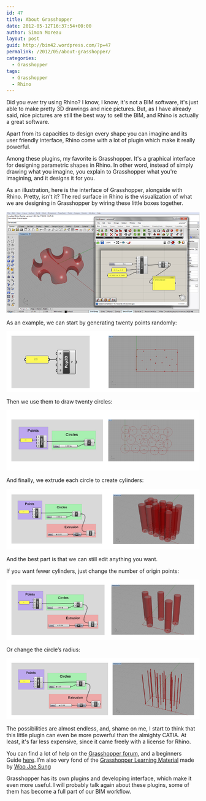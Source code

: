```yaml
---
id: 47
title: About Grasshopper
date: 2012-05-12T16:37:54+00:00
author: Simon Moreau
layout: post
guid: http://bim42.wordpress.com/?p=47
permalink: /2012/05/about-grasshopper/
categories:
  - Grasshopper
tags:
  - Grasshopper
  - Rhino
---
```

Did you ever try using Rhino? I know, I know, it's not a BIM software, it's just able to make pretty 3D drawings and nice pictures. But, as I have already said, nice pictures are still the best way to sell the BIM, and Rhino is actually a great software.

Apart from its capacities to design every shape you can imagine and its user friendly interface, Rhino come with a lot of plugin which make it really powerful.

Among these plugins, my favorite is Grasshopper. It's a graphical interface for designing parametric shapes in Rhino. In other word, instead of simply drawing what you imagine, you explain to Grasshopper what you're imagining, and it designs it for you.

As an illustration, here is the interface of Grasshopper, alongside with Rhino. Pretty, isn't it? The red surface in Rhino is the visualization of what we are designing in Grasshopper by wiring these little boxes together.

![intrograsshopper13](/assets/2012/05/intrograsshopper13.jpg)

As an example, we can start by generating twenty points randomly:

![intrograsshopper2_c](/assets/2012/05/intrograsshopper2_c.jpg)

Then we use them to draw twenty circles:

![intrograsshopper3_c](/assets/2012/05/intrograsshopper3_c.jpg)

And finally, we extrude each circle to create cylinders:

![intrograsshopper4_c](/assets/2012/05/intrograsshopper4_c.jpg)

And the best part is that we can still edit anything you want.

If you want fewer cylinders, just change the number of origin points:

![intrograsshopper5_c](/assets/2012/05/intrograsshopper5_c.jpg)

Or change the circle’s radius:

![intrograsshopper6_c](/assets/2012/05/intrograsshopper6_c.jpg)

The possibilities are almost endless, and, shame on me, I start to think that this little plugin can even be more powerful than the almighty CATIA. At least, it's far less expensive, since it came freely with a license for Rhino.

You can find a lot of help on the [Grasshopper forum](http://www.grasshopper3d.com/), and a beginners Guide [here](http://www.liftarchitects.com/journal/2009/3/25/the-grasshopper-primer-second-edition.html). I’m also very fond of the [Grasshopper Learning Material](http://www.schwartz.arch.ethz.ch/Vorlesungen/ParamTE/Dokumente/GrasshopperWorkspace.pdf?lan=en?dianr=14) made by [Woo Jae Sung](http://woojsung.com/)

Grasshopper has its own plugins and developing interface, which make it even more useful. I will probably talk again about these plugins, some of them has become a full part of our BIM workflow.